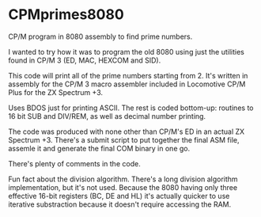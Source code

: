 # CPMprimes8080
CP/M program in 8080 assembly to find prime numbers.

I wanted to try how it was to program the old 8080 using just the utilities found in CP/M 3 (ED, MAC, HEXCOM and SID).

This code will print all of the prime numbers starting from 2. It's written in assembly for the CP/M 3 macro assembler included in Locomotive CP/M Plus for the ZX Spectrum +3.

Uses BDOS just for printing ASCII. The rest is coded bottom-up: routines to 16 bit SUB and DIV/REM, as well as decimal number printing.

The code was produced with none other than CP/M's ED in an actual ZX Spectrum +3. There's a submit script to put together the final ASM file, assemle it and generate the final COM binary in one go.

There's plenty of comments in the code.

Fun fact about the division algorithm. There's a long division algorithm implementation, but it's not used. Because the 8080 having only three effective 16-bit registers (BC, DE and HL) it's actually quicker to use iterative substraction because it doesn't require accessing the RAM.


